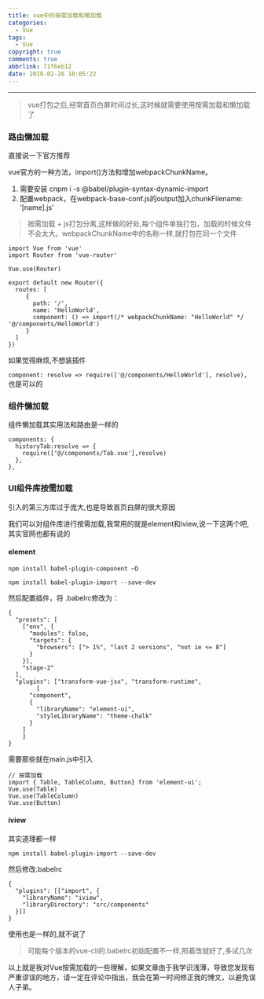 ```yaml
---
title: vue中的按需加载和懒加载
categories:
  - Vue
tags:
  - Vue
copyright: true
comments: true
abbrlink: 71f6eb12
date: 2018-02-26 10:05:22
---
```


<hr style='filter:progid:DXImageTransform.Microsoft.Glow(color=#FF0000,strength=10)' color='#FF0000' size='1' />

> vue打包之后,经常首页白屏时间过长,这时候就需要使用按需加载和懒加载了

<!--more-->

### 路由懒加载

直接说一下官方推荐

vue官方的一种方法，import()方法和增加webpackChunkName。

1. 需要安装 cnpm i -s @babel/plugin-syntax-dynamic-import
2. 配置webpack，在webpack-base-conf.js的output加入chunkFilename: ‘[name].js’

> 按需加载 + js打包分离,这样做的好处,每个组件单独打包，加载的时候文件不会太大。webpackChunkName中的名称一样,就打包在同一个文件

```
import Vue from 'vue'
import Router from 'vue-router'

Vue.use(Router)

export default new Router({
  routes: [
     {
       path: '/',
       name: 'HelloWorld',
       component: () => import(/* webpackChunkName: "HelloWorld" */ '@/components/HelloWorld')
     }
  ]
})
```

如果觉得麻烦,不想装插件

`component: resolve => require(['@/components/HelloWorld'], resolve),` 也是可以的


### 组件懒加载

组件懒加载其实用法和路由是一样的

```
components: {
  historyTab:resolve => {
    require(['@/components/Tab.vue'],resolve)
  },   
},
```

### UI组件库按需加载

引入的第三方库过于庞大,也是导致首页白屏的很大原因

我们可以对组件库进行按需加载,我常用的就是element和iview,说一下这两个吧,其实官网也都有说的

#### element

`npm install babel-plugin-component –D`

`npm install babel-plugin-import --save-dev`

然后配置插件，将 .babelrc修改为：

```
{
  "presets": [
    ["env", {
      "modules": false,
      "targets": {
        "browsers": ["> 1%", "last 2 versions", "not ie <= 8"]
      }
    }],
    "stage-2"
  ],
  "plugins": ["transform-vue-jsx", "transform-runtime",
		[
      "component",
      {
        "libraryName": "element-ui",
        "styleLibraryName": "theme-chalk"
      }
    ]
	]
}

```

需要那些就在main.js中引入

```
// 按需加载
import { Table, TableColumn, Button} from 'element-ui';
Vue.use(Table)
Vue.use(TableColumn)
Vue.use(Button)
```


#### iview

其实道理都一样

`npm install babel-plugin-import --save-dev`

然后修改.babelrc

```
{
  "plugins": [["import", {
    "libraryName": "iview",
    "libraryDirectory": "src/components"
  }]]
}
```

使用也是一样的,就不说了

> 可能每个版本的vue-cli的.babelrc初始配置不一样,照着改就好了,多试几次

以上就是我对Vue按需加载的一些理解，如果文章由于我学识浅薄，导致您发现有严重谬误的地方，请一定在评论中指出，我会在第一时间修正我的博文，以避免误人子弟。